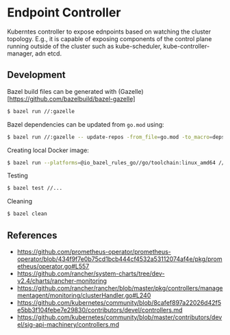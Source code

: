 # Endpoint Controller

Kuberntes controller to expose ednpoints based on watching the cluster topology. E.g., it is
capable of exposing components of the control plane running outside of the cluster such as
kube-scheduler, kube-controller-manager, adn etcd.

## Development

Bazel build files can be generated with (Gazelle)[https://github.com/bazelbuild/bazel-gazelle]

```bash
$ bazel run //:gazelle
```

Bazel dependencies can be updated from `go.mod` using:

```bash
$ bazel run //:gazelle -- update-repos -from_file=go.mod -to_macro=deps.bzl%go_dependencies -build_file_proto_mode=disable_global
```

Creating local Docker image:

```bash
$ bazel run --platforms=@io_bazel_rules_go//go/toolchain:linux_amd64 //cmd/controller:docker_image
```

Testing
````bash
$ bazel test //...
````

Cleaning
````bash
$ bazel clean
````


## References

- https://github.com/prometheus-operator/prometheus-operator/blob/434f9f7e0b75cd1bcb444cf4532a53112074af4e/pkg/prometheus/operator.go#L557
- https://github.com/rancher/system-charts/tree/dev-v2.4/charts/rancher-monitoring
- https://github.com/rancher/rancher/blob/master/pkg/controllers/managementagent/monitoring/clusterHandler.go#L240
- https://github.com/kubernetes/community/blob/8cafef897a22026d42f5e5bb3f104febe7e29830/contributors/devel/controllers.md
- https://github.com/kubernetes/community/blob/master/contributors/devel/sig-api-machinery/controllers.md
